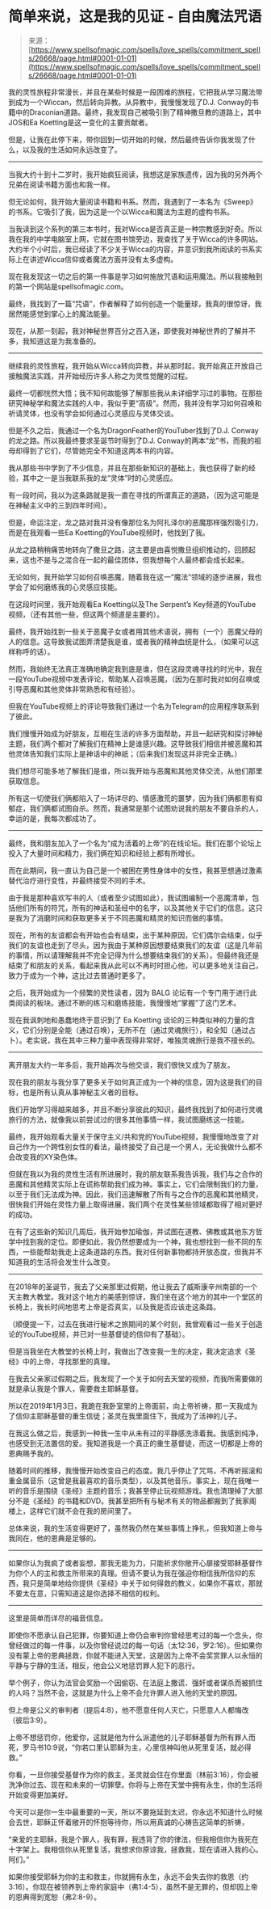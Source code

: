 <!--yml

category: 未分类

date: 2024-06-12 19:14:56

-->

# 简单来说，这是我的见证 - 自由魔法咒语

> 来源：[https://www.spellsofmagic.com/spells/love_spells/commitment_spells/26668/page.html#0001-01-01](https://www.spellsofmagic.com/spells/love_spells/commitment_spells/26668/page.html#0001-01-01)

我的灵性旅程非常漫长，并且在某些时候是一段困难的旅程，它把我从学习魔法带到成为一个Wiccan，然后转向异教。从异教中，我慢慢发现了D.J. Conway的书籍中的Draconian道路。最终，我发现自己被吸引到了精神撒旦教的道路上，其中JOS和Ea Koetting是这一变化的主要贡献者。

但是，让我在此停下来，带你回到一切开始的时候，然后最终告诉你我发现了什么，以及我的生活如何永远改变了。

***

当我大约十到十二岁时，我开始疯狂阅读，我想这是家族遗传，因为我的另外两个兄弟在阅读书籍方面也和我一样。

但无论如何，我开始大量阅读书籍和书系。然而，我遇到了一本名为《Sweep》的书系。它吸引了我，因为这是一个以Wicca和魔法为主题的虚构书系。

当我读到这个系列的第三本书时，我对Wicca是否真正是一种宗教感到好奇。所以我在我的中学电脑室上网，它就在图书馆旁边，我查找了关于Wicca的许多网站。大约半个小时后，我已经读了不少关于Wicca的内容，并意识到我所阅读的书系实际上在讲述Wicca信仰或者魔法方面并没有太多虚构。

现在我发现这一切之后的第一件事是学习如何施放咒语和运用魔法。所以我接触到的第一个网站是spellsofmagic.com。

最终，我找到了一篇“咒语”，作者解释了如何创造一个能量球，我真的很惊讶，我居然能感觉到掌心上的魔法能量。

现在，从那一刻起，我对神秘世界百分之百入迷，即使我对神秘世界的了解并不多，我知道这是为我准备的。

***

继续我的灵性旅程，我开始从Wicca转向异教，并从那时起，我开始真正开放自己接触魔法实践，并开始经历许多人称之为灵性觉醒的过程。

最终一切都恍然大悟；我不知何故能够了解那些我从未详细学习过的事物。在那些研究神秘学和魔法实践的人中，我似乎更“高级”。然而，我并没有学习如何召唤和祈请灵体，也没有学会如何通过心灵感应与灵体交谈。

但是不久之后，我通过一个名为DragonFeather的YouTuber找到了D.J. Conway的龙之路。所以我最终要求圣诞节时得到了D.J. Conway的两本“龙”书，而我的祖母却得到了它们，尽管她完全不知道这两本书的内容。

我从那些书中学到了不少信息，并且在那些新知识的基础上，我也获得了新的经验，其中之一是当我联系我的龙“灵体”时的心灵感应。

有一段时间，我以为这条路就是我一直在寻找的所谓真正的道路，（因为这可能是在神秘主义中的三到四年时间）。

但是，命运注定，龙之路对我并没有像那位名为阿扎泽尔的恶魔那样强烈吸引力，而是在我观看一些Ea Koetting的YouTube视频时，他找到了我。

从龙之路稍稍痛苦地转向了撒旦之路，这主要是由喜悦撒旦组织推动的，回顾起来，这也不是与之混合在一起的最佳团体，但我想每个人最终都会成长起来。

无论如何，我开始学习如何召唤恶魔，随着我在这一“魔法”领域的逐步进展，我也学会了如何磨练我的心灵感应技能。

在这段时间里，我开始观看Ea Koetting以及The Serpent’s Key频道的YouTube视频，（还有其他一些，但这两个频道是主要的）。

最终，我开始找到一些关于恶魔子女或者用其他术语说，拥有（一个）恶魔父母的人的信息。这导致我试图弄清楚我是谁，或者我的精神血统是什么，（如果可以这样称呼的话）。

然而，我始终无法真正准确地确定我到底是谁，但在这段灵魂寻找的时光中，我在一段YouTube视频中发表评论，帮助某人召唤恶魔，（因为在那时我对如何召唤或引导恶魔和其他灵体非常熟悉和有经验）。

但我在YouTube视频上的评论导致我们通过一个名为Telegram的应用程序联系到了彼此。

我们慢慢开始成为好朋友，互相在生活的许多方面帮助，并且一起研究和探讨神秘主题，我们两个都对了解我们在精神上是谁感兴趣。这导致我们相信并被恶魔和其他灵体告知我们实际上是神话中的神祇；（后来我们发现这并非完全正确。）

我们想尽可能多地了解我们是谁，所以我开始与恶魔和其他灵体交流，从他们那里获取信息。

所有这一切使我们俩都陷入了一场详尽的、情感激荒的噩梦，因为我们俩都患有抑郁症，我们俩都试图自杀。然而，我通常是那个试图劝说我的朋友不要自杀的人，幸运的是，我每次都成功了。

***

最终，我和朋友加入了一个名为“成为活着的上帝”的在线论坛。我们在那个论坛上投入了大量时间和精力，我们俩在知识和经验上都有所增长。

而在此期间，我一直认为自己是一个被困在男性身体中的女性，我甚至想通过激素替代治疗进行变性，并最终接受不同的手术。

由于我是那种喜欢写书的人（或者至少试图如此），我试图编制一个恶魔清单，包括他们所有的符咒，所有的神话和圣经中的名字，以及其他关于它们的信息。这只是我为了消磨时间和获取更多关于不同恶魔和精灵的知识而做的事情。

现在，所有的友谊都会有开始也会有结束，出于某种原因，它们偶尔会结束，似乎我们的友谊也走到了尽头，因为我由于某种原因想要结束我们的友谊（这是几年前的事情，所以请理解我并不完全记得为什么想要结束我们的关系）。但最终我还是结束了和朋友的关系，看起来我从此可以不再时时担心他，可以更多地关注自己，致力于成为一个神，这比过去普通时更多了。

之后，我开始成为一个频繁的灵性读者，因为 BALG 论坛有一个专门用于进行此类阅读的板块。通过不断的练习和磨练技能，我慢慢地“掌握”了这门艺术。

现在我讽刺地和愚蠢地终于意识到了 Ea Koetting 谈论的三种类似神的力量的含义，它们分别是全能（通过召唤），无所不在（通过灵魂旅行），和全知（通过占卜）。老实说，我在其中三种力量中表现得非常好，唯独灵魂旅行是我不擅长的。

***

离开朋友大约一年多后，我开始再次与他交谈，我们很快又成为了朋友。

现在我的朋友与我分享了更多关于如何真正成为一个神的信息，因为这是我们的目标，也是所有认真从事神秘主义者的目标。

我们开始学习得越来越多，并且不断分享彼此的知识，最终我找到了如何进行灵魂旅行的方法，就像我以前尝试过的很多其他事情一样，我试图磨练这一技能。

最终，我开始观看大量关于保守主义/共和党的YouTube视频，我慢慢地改变了对自己作为一个跨性别女性的看法，最终接受了自己是一个男人，无论我做什么都不会改变我的XY染色体。

但就在我以为我的灵性生活有所进展时，我的朋友联系我告诉我，我们与之合作的恶魔和其他精灵实际上在谎称帮助我们成为神。事实上，它们会限制我们的力量，以至于我们无法成为神。因此，我们迅速解散了所有与之合作的恶魔和其他精灵，很快我们开始在灵性力量上取得进展，我们两个在灵性某些领域都取得了相对更好的成功。

在有了这些新的知识几周后，我开始参加瑜伽，并试图在道教、佛教或其他东方哲学中找到我的定位。即便如此，我仍然想要成为一个神，我也想找到一些不同的东西，一些能帮助我走上这条道路的东西。我对任何新事物都持开放态度，但我并不知道我的生活将会发生什么改变。

***

在2018年的圣诞节，我去了父亲那里过假期，他让我去了威斯康辛州南部的一个天主教大教堂。我对这个地方的美感到惊讶，我们坐在这个地方的其中一个堂区的长椅上，我长时间地思考上帝是否真实，以及我是否应该走这条路。

（顺便提一下，过去在我进行秘术之旅期间的某个时刻，我曾观看过一些关于创造论的YouTube视频，并已对一些基督徒的信仰有了基础）。

但是当我坐在大教堂的长椅上时，我做出了改变我一生的决定，我决定追求《圣经》中的上帝，寻找那里的真理。

在我去父亲家过假期之后，我发现了一个关于如何去天堂的视频，而我所需要做的就是承认我是个罪人，需要救主耶稣基督。

所以在2019年1月3日，我跪在我卧室里的上帝面前，向上帝祈祷，那一天我成为了信仰主耶稣基督的重生信徒；圣灵在我里面住下，我成为了活神的儿子。

在我这么做之后，我感到一种我一生中从未有过的平静感洗涤着我。我感到纯净，也感受到无法置信的爱。我知道我是一个真正的重生基督徒，而这一切都是上帝的恩典赐予我的。

随着时间的推移，我慢慢开始改变自己的态度。我几乎停止了咒骂，不再听摇滚和重金属音乐（这曾是我最喜欢的音乐类型），以及其他音乐，事实上，现在我唯一听的音乐是围绕《圣经》主题的音乐；我甚至停止玩视频游戏。我也清理掉了大部分不是《圣经》的书籍和DVD。我甚至把所有与秘术有关的物品都搬到了我家阁楼上，这样它们就不会在我的房间里了。

总体来说，我的生活变得更好了，虽然我仍然在某些事情上挣扎，但我知道上帝与我同在，他的恩典是足够的。

***

如果你认为我疯了或者妄想，那我无能为力，只能祈求你敞开心扉接受耶稣基督作为你个人的主和救主所带来的真理。但请不要认为我在强迫你相信我所信仰的东西，我只是简单地给你提供《圣经》中关于如何得救的教义，如果你不喜欢，那就不要太在意，只需知道这是你选择不相信的权利。

***

这里是简单而详尽的福音信息。

即使你不愿承认自己犯罪，你要知道上帝仍会审判你曾经思考过的每一个念头，你曾经做过的每一件事，以及你曾经说过的每一句话（太12:36，罗2:16）。但如果你没有蒙上帝的恩典拯救，你就不能进入天堂，这是因为上帝不会奖赏罪人以永恒的平静与宁静的生活，相反，他会公义地惩罚罪人犯下的恶行。

举个例子，你认为法官会奖励一个因偷窃、在法庭上撒谎、强奸或者谋杀而被抓住的人吗？当然不会，这就是为什么上帝不会允许罪人进入他的天堂的原因。

但上帝是公义的审判者（提后4:8），他不愿意任何人灭亡，只愿意人人都悔改（彼后3:9）。

上帝不想惩罚你，他爱你，这就是他为什么派遣他的儿子耶稣基督为所有罪人而死，罗马书10:9说，“你若口里认耶稣为主，心里信神叫他从死里复活，就必得救。”

你看，一旦你接受基督作为你的救主，圣灵就会住在你里面（林前3:16），你会被洗净你过去、现在和未来的一切罪孽。你将与上帝在天堂中拥有永生，你的生活将开始变得更加美好。

今天可以是你一生中最重要的一天，所以不要拖延到太迟，你永远不知道什么时候会去世，耶稣正怀着敞开的怀抱等待你，所以用真诚的心祷告这简单的祈祷，

“亲爱的主耶稣，我是个罪人，我有罪，我违背了你的律法，但我相信你为我死在十字架上。我相信你从死里复活，我想求你原谅我，拯救我，现在请进入我的心。阿们。”

如果你接受耶稣为你的主和救主，你就拥有永生，永远不会失去你的救恩（约3:16）。你现在被领养到上帝的家庭中（弗1:4-5），虽然不是无罪的，但却因上帝的恩典得到宽恕（弗2:8-9）。
